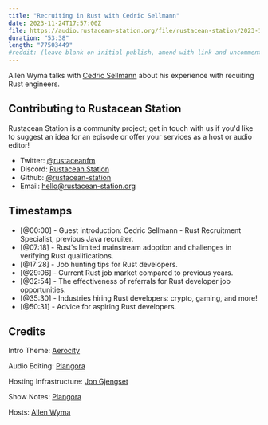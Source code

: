 ```yaml
---
title: "Recruiting in Rust with Cedric Sellmann"
date: 2023-11-24T17:57:00Z
file: https://audio.rustacean-station.org/file/rustacean-station/2023-11-24-cedric-sellmann.mp3
duration: "53:38"
length: "77503449"
#reddit: (leave blank on initial publish, amend with link and uncomment this line after Reddit thread has been posted)
---
```


Allen Wyma talks with [Cedric Sellmann](https://www.understandingrecruitment.com/about-us/meet-the-team/profile/cedric-sellmann/) about his experience with recuiting Rust engineers.

## Contributing to Rustacean Station

Rustacean Station is a community project; get in touch with us if you'd like to suggest an idea for an episode or offer your services as a host or audio editor!

- Twitter: [@rustaceanfm](https://twitter.com/rustaceanfm)
- Discord: [Rustacean Station](https://discord.gg/cHc3Gyc)
- Github: [@rustacean-station](https://github.com/rustacean-station/)
- Email: [hello@rustacean-station.org](mailto:hello@rustacean-station.org)

## Timestamps

- [@00:00] - Guest introduction: Cedric Sellmann - Rust Recruitment Specialist, previous Java recruiter.
- [@07:18] - Rust's limited mainstream adoption and challenges in verifying Rust qualifications.
- [@17:28] - Job hunting tips for Rust developers.
- [@29:06] - Current Rust job market compared to previous years.
- [@32:54] - The effectiveness of referrals for Rust developer job opportunities.
- [@35:30] - Industries hiring Rust developers: crypto, gaming, and more!
- [@50:31] - Advice for aspiring Rust developers.

## Credits

Intro Theme: [Aerocity](https://twitter.com/AerocityMusic)

Audio Editing: [Plangora](https://twitter.com/plangora)

Hosting Infrastructure: [Jon Gjengset](https://twitter.com/jonhoo/)

Show Notes: [Plangora](https://twitter.com/plangora)

Hosts: [Allen Wyma](https://twitter.com/allenwyma)
